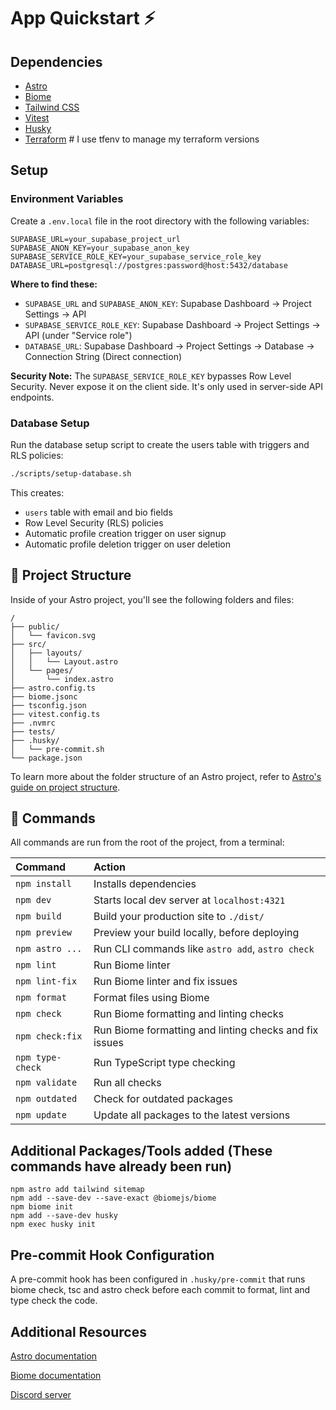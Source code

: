 # App Quickstart ⚡️

## Dependencies

- [Astro](https://astro.build/)
- [Biome](https://biomejs.dev/)
- [Tailwind CSS](https://tailwindcss.com/)
- [Vitest](https://vitest.dev/)
- [Husky](https://typicode.github.io/husky/)
- [Terraform](https://www.terraform.io/) # I use tfenv to manage my terraform versions

## Setup

### Environment Variables

Create a `.env.local` file in the root directory with the following variables:

```env
SUPABASE_URL=your_supabase_project_url
SUPABASE_ANON_KEY=your_supabase_anon_key
SUPABASE_SERVICE_ROLE_KEY=your_supabase_service_role_key
DATABASE_URL=postgresql://postgres:password@host:5432/database
```

**Where to find these:**
- `SUPABASE_URL` and `SUPABASE_ANON_KEY`: Supabase Dashboard → Project Settings → API
- `SUPABASE_SERVICE_ROLE_KEY`: Supabase Dashboard → Project Settings → API (under "Service role")
- `DATABASE_URL`: Supabase Dashboard → Project Settings → Database → Connection String (Direct connection)

**Security Note:** The `SUPABASE_SERVICE_ROLE_KEY` bypasses Row Level Security. Never expose it on the client side. It's only used in server-side API endpoints.

### Database Setup

Run the database setup script to create the users table with triggers and RLS policies:

```bash
./scripts/setup-database.sh
```

This creates:
- `users` table with email and bio fields
- Row Level Security (RLS) policies
- Automatic profile creation trigger on user signup
- Automatic profile deletion trigger on user deletion

## 🚀 Project Structure

Inside of your Astro project, you'll see the following folders and files:

```text
/
├── public/
│   └── favicon.svg
├── src/
│   ├── layouts/
│   │   └── Layout.astro
│   └── pages/
│       └── index.astro
├── astro.config.ts
├── biome.jsonc
├── tsconfig.json
├── vitest.config.ts
├── .nvmrc
├── tests/
├── .husky/
│   └── pre-commit.sh
└── package.json
```

To learn more about the folder structure of an Astro project, refer to [Astro's guide on project structure](https://docs.astro.build/en/basics/project-structure/).

## 🧞 Commands

All commands are run from the root of the project, from a terminal:

| Command                   | Action                                           |
| :------------------------ | :----------------------------------------------- |
| `npm install`            | Installs dependencies                            |
| `npm dev`                | Starts local dev server at `localhost:4321`      |
| `npm build`              | Build your production site to `./dist/`          |
| `npm preview`            | Preview your build locally, before deploying     |
| `npm astro ...`          | Run CLI commands like `astro add`, `astro check` |
| `npm lint`               | Run Biome linter                                 |
| `npm lint-fix`           | Run Biome linter and fix issues                  |
| `npm format`             | Format files using Biome                         |
| `npm check`              | Run Biome formatting and linting checks         |
| `npm check:fix`          | Run Biome formatting and linting checks and fix issues |
| `npm type-check`         | Run TypeScript type checking                     |
| `npm validate`           | Run all checks                                   |
| `npm outdated`           | Check for outdated packages                     |
| `npm update`             | Update all packages to the latest versions      |

## Additional Packages/Tools added (These commands have already been run)

```shell
npm astro add tailwind sitemap
npm add --save-dev --save-exact @biomejs/biome
npm biome init
npm add --save-dev husky
npm exec husky init
```

## Pre-commit Hook Configuration

A pre-commit hook has been configured in `.husky/pre-commit` that runs biome check, tsc and astro check before each commit to format, lint and type check the code.

## Additional Resources

[Astro documentation](https://docs.astro.build)

[Biome documentation](https://biomejs.dev/guides/getting-started/)

[Discord server](https://astro.build/chat)
